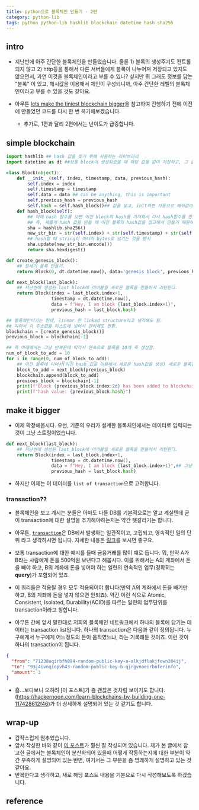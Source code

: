 ```yaml
---
title: python으로 블록체인 만들기 - 2편
category: python-lib
tags: python python-lib hashlib blockchain datetime hash sha256
---
```


## intro 

- 지난번에 아주 간단한 블록체인을 만들었습니다. 물론 1) 블록의 생성주기도 컨트롤되지 않고 2) http등을 통해서 다른 서버들에게 블록이 나누어져 저장되고 있지도 않으면서, 과연 이것을 블록체인이라고 부를 수 있나? 싶지만 뭐 그래도 정보를 담는 "블록" 이 있고, 해시값을 이용해서 체인이 구성되니까, 아주 간단한 레벨의 블록체인이라고 부를 수 있을 것도 같아요. 

- 아무튼 [lets make the tiniest blockchain bigger](https://medium.com/crypto-currently/lets-make-the-tiniest-blockchain-bigger-ac360a328f4d)을 참고하여 진행하기 전에 이전에 만들었던 코드를 다시 한 번 복기해보겠습니다. 
    - 추가로, 1편과 달리 2편에서는 난이도가 급증합니다. 

## simple blockchain 

```python
import hashlib ## hash 값을 찾기 위해 사용하는 라이브러리 
import datetime as dt ##보통 block이 생성되었을 때 해당 값을 같이 저장하고, 그 값을 참조하여 hash를 생성 

class Block(object):
    def __init__(self, index, timestamp, data, previous_hash):
        self.index = index
        self.timestamp = timestamp
        self.data = data ## can be anything, this is important
        self.previous_hash = previous_hash
        self.hash = self.hash_block()## 값을 넣고, init하면 자동으로 해쉬값이 만들어짐. 
    def hash_block(self):
        ## 아래 hash 함수를 보면 이전 block의 hash를 가져와서 다시 hash함수를 만듬 
        ## 즉, 새롭게 hash 값을 만들 때 이전 블록의 hash값을 참고해서 만들기 때문에 이를 활용해서 무결성이 확보될 수 있음
        sha = hashlib.sha256()
        new_str_bin = str(self.index) + str(self.timestamp) + str(self.data) + str(self.previous_hash)
        ## hash할 때 string이 아니라 bytes로 넘기는 것을 명시 
        sha.update(new_str_bin.encode())
        return sha.hexdigest()

def create_genesis_block():
    ## 창세기 블록 만들기. 
    return Block(0, dt.datetime.now(), data='genesis block', previous_hash="0")

def next_block(last_block):
    ## 지난번에 생성된 last_block에 이어붙일 새로운 블록을 만들어서 리턴한다.
    return Block(index = last_block.index+1, 
                 timestamp = dt.datetime.now(), 
                 data = f"Hey, I am block {last_block.index+1}",
                 previous_hash = last_block.hash)

## 블록체인이기는 한데, linear 한 linked structure라고 생각해도 됨. 
## 따라서 각 주소값을 리스트에 넣어서 관리해도 편함. 
blockchain = [create_genesis_block()]
previous_block = blockchain[-1]

## 즉 아래에서는 그냥 반복문에 따라서 연속으로 블록을 10개 죽 생성함. 
num_of_block_to_add = 10
for i in range(0, num_of_block_to_add):
    ## 이전 블록에 이어서(이전 hash 값을 이용해서 새로운 hash값을 생성) 새로운 블록을 생성 
    block_to_add = next_block(previous_block) 
    blockchain.append(block_to_add)
    previous_block = blockchain[-1]
    print(f"Block {previous_block.index:2d} has been added to blockchain")
    print(f"hash value: {previous_block.hash}")
```

## make it bigger

- 이제 확장해봅시다. 우선, 기존의 우리가 설계한 블록체인에서는 데이터로 입력되는 것이 그냥 스트링이었습니다. 

```python
def next_block(last_block):
    ## 지난번에 생성된 last_block에 이어붙일 새로운 블록을 만들어서 리턴한다.
    return Block(index = last_block.index+1, 
                 timestamp = dt.datetime.now(), 
                 data = f"Hey, I am block {last_block.index+1}",## 그냥 스트링을 기본 데이터로 가짐 
                 previous_hash = last_block.hash)

```

- 하지만 이제는 이 데이터를 `list of transaction`으로 고려합니다. 

### transaction?? 

- 블록체인을 보고 계시는 분들은 아마도 다들 DB를 기본적으로는 알고 계실텐데 굳이 transaction에 대한 설명을 추가해야하는지는 약간 헷갈리기는 합니다. 
- 아무튼, [`transaction`](https://en.wikipedia.org/wiki/Database_transaction)은 DB에서 발생하는 일관적이고, 고립되고, 영속적인 일의 단위 라고 생각하시면 됩니다. 자세한 내용은 [링크](https://en.wikipedia.org/wiki/Database_transaction)를 보시면 좋구요.
- 보통 transaction에 대한 예시를 들때 금융거래를 많이 예로 듭니다. 뭐, 만약 A가 B라는 사람에게 돈을 500억원 보낸다고 해봅시다. 이를 위해서는 A의 계좌에서 돈을 빼야 하고, B의 계좌에 돈을 넣어야 하는 일련의 연속적인 업무(정확히는 **query**)가 포함되어 있죠. 
- 이 쿼리들은 적용될 경우 모두 적용되어야 합니다(만약 A의 계좌에서 돈을 빼기만 하고, B의 계좌에 돈을 넣지 않으면 안되죠). 약간 이런 식으로 Atomic, Consistent, Isolated, Durability(ACID)를 따르는 일련의 업무단위를 transaction이라고 칭합니다. 

- 아무튼 간에 앞서 말한대로 저희의 블록체인 네트워크에서 하나의 블록에 담기는 데이터는 transaction list입니다. 하나의 transaction은 다음과 같이 정의됩니다. 누구에게서 누구에게 어느정도의 돈이 움직였느냐, 라는 기록해둔 것이죠. 이런 것이 하나의 transaction이 됩니다. 

```json
{
  "from": "71238uqirbfh894-random-public-key-a-alkjdflakjfewn204ij",
  "to": "93j4ivnqiopvh43-random-public-key-b-qjrgvnoeirbnferinfo",
  "amount": 3
}
```

- 흠...보다보니 오히려 [이 포스트]가 좀 괜찮은 것처럼 보이기도 합니다. (https://hackernoon.com/learn-blockchains-by-building-one-117428612f46)가 더 상세하게 설명되어 있는 것 같기도 합니다. 

## wrap-up

- 갑작스럽게 멈추었습니다. 
- 앞서 작성한 바와 같이 [이 포스트](https://hackernoon.com/learn-blockchains-by-building-one-117428612f46)가 훨씬 잘 작성되어 있습니다. 제가 본 글에서 참고한 글에서는 블록체인이 분산화되어 있을때 어떻게 작동하는지에 대한 부분이 약간 부족하게 설명되어 있는 반면, 여기서는 그 부분을 좀 명쾌하게 설명하고 있는 것 같아요. 
- 반복한다고 생각하고, 새로 해당 포스트 내용을 기본으로 다시 작성해보도록 하겠습니다. 

## reference 

